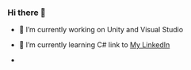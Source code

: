 ### Hi there 👋

- 🔭 I’m currently working on Unity and Visual Studio
- 🌱 I’m currently learning C#
link to [My LinkedIn](https://www.linkedin.com/in/deniztonka/)

- 
<!--
**tonka14/tonka14** is a ✨ _special_ ✨ repository because its `README.md` (this file) appears on your GitHub profile.

Here are some ideas to get you started:

- 🔭 I’m currently working on ...
- 🌱 I’m currently learning ...
- 👯 I’m looking to collaborate on ...
- 🤔 I’m looking for help with ...
- 💬 Ask me about ...
- 📫 How to reach me: ...
- 😄 Pronouns: ...
- ⚡ Fun fact: ...
-->
